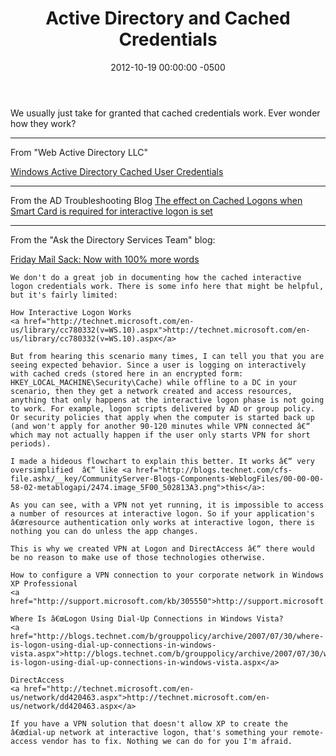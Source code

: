 ﻿---
title:  Active Directory and Cached Credentials
date:   2012-10-19 00:00:00 -0500
categories: IT
---

We usually just take for granted that cached credentials work. Ever wonder how they work?

---

From "Web Active Directory LLC"

<a href="http://blog.webactivedirectory.com/2011/06/09/windows-active-directory-cached-user-credentials/">Windows Active Directory Cached User Credentials</a>

---

From the AD Troubleshooting Blog
<a href="http://blogs.technet.com/b/instan/archive/2011/08/29/the-effect-on-cached-log
ons-when-smart-card-is-required-for-interactive-logon-is-set.aspx">The effect on Cached Logons when Smart Card is required for interactive logon is set</a>

---

From the "Ask the Directory Services Team" blog:

<a href="http://blogs.technet.com/b/askds/archive/2011/04/15/friday-mail-sack-now-with-100-more-words.aspx">Friday Mail Sack: Now with 100% more words<a>

```text
We don't do a great job in documenting how the cached interactive logon credentials work. There is some info here that might be helpful, but it's fairly limited:

How Interactive Logon Works
<a href="http://technet.microsoft.com/en-us/library/cc780332(v=WS.10).aspx">http://technet.microsoft.com/en-us/library/cc780332(v=WS.10).aspx</a>

But from hearing this scenario many times, I can tell you that you are seeing expected behavior. Since a user is logging on interactively with cached creds (stored here in an encrypted form: HKEY_LOCAL_MACHINE\Security\Cache) while offline to a DC in your scenario, then they get a network created and access resources, anything that only happens at the interactive logon phase is not going to work. For example, logon scripts delivered by AD or group policy. Or security policies that apply when the computer is started back up (and won't apply for another 90-120 minutes while VPN connected â€“ which may not actually happen if the user only starts VPN for short periods).

I made a hideous flowchart to explain this better. It works â€“ very oversimplified  â€“ like <a href="http://blogs.technet.com/cfs-file.ashx/__key/CommunityServer-Blogs-Components-WeblogFiles/00-00-00-58-02-metablogapi/2474.image_5F00_502813A3.png">this</a>:

As you can see, with a VPN not yet running, it is impossible to access a number of resources at interactive logon. So if your application's â€œresource authentication only works at interactive logon, there is nothing you can do unless the app changes.

This is why we created VPN at Logon and DirectAccess â€“ there would be no reason to make use of those technologies otherwise.

How to configure a VPN connection to your corporate network in Windows XP Professional
<a href="http://support.microsoft.com/kb/305550">http://support.microsoft.com/kb/305550</a>

Where Is â€œLogon Using Dial-Up Connections in Windows Vista?
<a href="http://blogs.technet.com/b/grouppolicy/archive/2007/07/30/where-is-logon-using-dial-up-connections-in-windows-vista.aspx">http://blogs.technet.com/b/grouppolicy/archive/2007/07/30/where-is-logon-using-dial-up-connections-in-windows-vista.aspx</a>

DirectAccess
<a href="http://technet.microsoft.com/en-us/network/dd420463.aspx">http://technet.microsoft.com/en-us/network/dd420463.aspx</a>

If you have a VPN solution that doesn't allow XP to create the â€œdial-up network at interactive logon, that's something your remote-access vendor has to fix. Nothing we can do for you I'm afraid.
```
